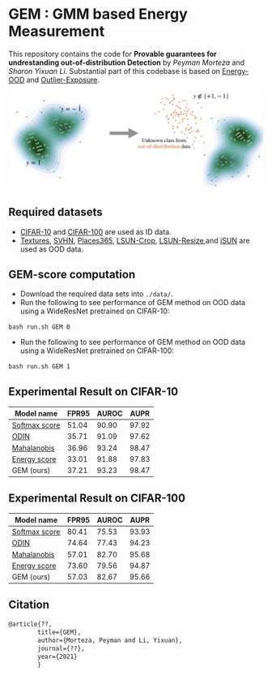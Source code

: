 
# GEM : GMM based Energy Measurement

This repository contains the code for **Provable guarantees for undrestanding out-of-distribution Detection** by *Peyman Morteza* and *Sharon Yixuan Li*. Substantial part of this codebase is based on [Energy-OOD](https://github.com/wetliu/energy_ood) and [Outlier-Exposure](https://github.com/hendrycks/outlier-exposure). 

![Alt text](img/main_teaser.png "OOD detection")

## Required datasets
* [CIFAR-10](https://www.cs.toronto.edu/~kriz/learning-features-2009-TR.pdf) and [CIFAR-100](https://www.cs.toronto.edu/~kriz/learning-features-2009-TR.pdf) are used as ID data.
* [Textures](https://ieeexplore.ieee.org/document/6909856), [SVHN](https://research.google/pubs/pub37648/), [Places365](https://ieeexplore.ieee.org/document/7968387), [LSUN-Crop](https://dblp.org/rec/journals/corr/YuZSSX15.html), [LSUN-Resize](https://dblp.org/rec/journals/corr/YuZSSX15.html),and [iSUN](https://arxiv.org/abs/1504.06755) are used as OOD data.

## GEM-score computation 
* Download the required data sets into ``./data/``.
* Run the following to see performance of GEM method on OOD data using a WideResNet pretrained on CIFAR-10:
```
bash run.sh GEM 0
```
* Run the following to see performance of GEM method on OOD data using a WideResNet pretrained on CIFAR-100:
```
bash run.sh GEM 1
```

## Experimental Result on CIFAR-10

| Model name         |     FPR95       |  AUROC  |  AUPR  |
| ------------------ |---------------- | --------| ------ |  
| [Softmax score](https://arxiv.org/abs/1610.02136) |     51.04      |  90.90 |  97.92  |  
| [ODIN](https://arxiv.org/abs/1706.02690)          |     35.71      |  91.09 |  97.62  |
| [Mahalanobis](https://arxiv.org/abs/1807.03888)   |     36.96      |  93.24 |  98.47  |
| [Energy score](https://arxiv.org/abs/2010.03759)  |     33.01      |  91.88 |  97.83  |
| GEM (ours)    |     37.21      |  93.23 |  98.47  |


## Experimental Result on CIFAR-100

| Model name         |     FPR95       |  AUROC  |  AUPR  |
| ------------------ |---------------- | --------| ------ |  
| [Softmax score](https://arxiv.org/abs/1610.02136) |     80.41      |  75.53 |  93.93  |  
| [ODIN](https://arxiv.org/abs/1706.02690)          |     74.64      |  77.43 |  94.23  |
| [Mahalanobis](https://arxiv.org/abs/1807.03888)   |     57.01      |  82.70 |  95.68  |
| [Energy score](https://arxiv.org/abs/2010.03759)  |     73.60      |  79.56 |  94.87  |
| GEM (ours)    |     57.03      |  82.67 |  95.66  |

## Citation

    @article{??,
            title={GEM},
            author={Morteza, Peyman and Li, Yixuan},
            journal={??},
            year={2021}
            } 
